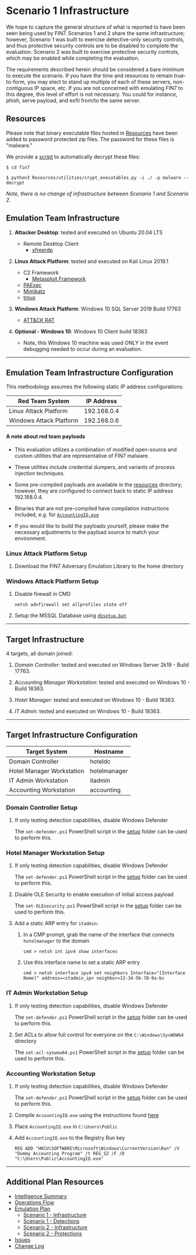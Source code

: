 # Scenario 1 Infrastructure

We hope to capture the general structure of what is reported to have been seen being used by FIN7. Scenarios 1 and 2 share the same infrastructure; however, Scenario 1 was built to exercise detective-only security controls, and thus protective security controls are to be disabled to complete the evaluation. Scenario 2 was built to exercise protective security controls, which may be enabled while completing the evaluation.

The requirements described herein should be considered a bare minimum to execute the scenario.  If you have the time and resources to remain true-to-form, you may elect to stand up multiple of each of these servers, non-contiguous IP space, etc.  If you are not concerned with emulating FIN7 to this degree, this level of effort is not necessary.  You could for instance, phish, serve payload, and exfil from/to the same server.

## Resources

Please note that binary executable files hosted in [Resources](/fin7/Resources/) have been added to password protected zip files.  The password for these files is "malware."

We provide a [script](/fin7/Resources/utilities/crypt_executables.py) to automatically decrypt these files:

```
$ cd fin7

$ python3 Resources/utilities/crypt_executables.py -i ./ -p malware --decrypt
```

*Note, there is no change of infrastructure between Scenario 1 and Scenario 2.*

## Emulation Team Infrastructure

1. **Attacker Desktop**: tested and executed on Ubuntu 20.04 LTS
    - Remote Desktop Client
        - [xfreerdp](https://www.freerdp.com/)

2. **Linux Attack Platform**: tested and executed on Kali Linux 2019.1
    - C2 Framework
        - [Metasploit Framework](https://github.com/rapid7/metasploit-framework)
    - [PAExec](https://github.com/poweradminllc/PAExec)
    - [Mimikatz](https://github.com/gentilkiwi/mimikatz/wiki)
    - [tmux](https://github.com/tmux/tmux/wiki)

3. **Windows Attack Platform**: Windows 10 SQL Server 2019 Build 17763
    - [ATT&CK RAT](/fin7/Resources/Scenario_1/Step11/FIN7_SQLRat_C2_Server)

4. **Optional - Windows 10**: Windows 10 Client build 18363
	* Note, this Windows 10 machine was used ONLY in the event debugging needed to occur during an evaluation.

---

## Emulation Team Infrastructure Configuration

This methodology assumes the following static IP address configurations:

| Red Team System | IP Address |
| ------ | ------ |
| Linux Attack Platform | 192.168.0.4 |
| Windows Attack Platform | 192.168.0.6 |

#### A note about red team payloads

- This evaluation utilizes a combination of modified open-source and custom utilities that are representative of FIN7 malware.

- These utilities include credential dumpers, and variants of process injection techniques.

- Some pre-compiled payloads are available in the [resources](/fin7/Resources) directory; however, they are configured to connect back to static IP address 192.168.0.4.

- Binaries that are not pre-compiled have compilation instructions included, e.g. for [`AccountingIQ.exe`](/fin7/Resources/Step10/README.md) 

- If you would like to build the payloads yourself, please make the necessary adjustments to the payload source to match your environment.

### Linux Attack Platform Setup

1. Download the FIN7 Adversary Emulation Library to the home directory

### Windows Attack Platform Setup

1. Disable firewall in CMD
    ```
    netsh advfirewall set allprofiles state off
    ```

2. Setup the MSSQL Database using [`dbsetup.bat`](/fin7/Resources/setup/dbsetup.bat)

---

## Target Infrastructure

4 targets, all domain joined:

1. *Domain Controller*: tested and executed on Windows Server 2k19 - Build 17763.

2. *Accounting Manager Workstation*: tested and executed on Windows 10 - Build 18363.

3. *Hotel Manager*: tested and executed on Windows 10 - Build 18363.

4. *IT Admin*: tested and executed on Windows 10 - Build 18363.

--- 

## Target Infrastructure Configuration

| Target System | Hostname |
| ------ | ------ |
| Domain Controller | hoteldc |
| Hotel Manager Workstation | hotelmanager |
| IT Admin Workstation | itadmin |
| Accounting Workstation | accounting |

### Domain Controller Setup

1. If only testing detection capabilities, disable Windows Defender

    The `set-defender.ps1` PowerShell script in the [setup](/fin7/Resources/setup) folder can be used to perform this.

### Hotel Manager Workstation Setup

1. If only testing detection capabilities, disable Windows Defender

    The `set-defender.ps1` PowerShell script in the [setup](/fin7/Resources/setup) folder can be used to perform this.
   
2. Disable OLE Security to enable execution of initial access payload
    
    The `set-OLEsecurity.ps1` PowerShell script in the [setup](/fin7/Resources/setup) folder can be used to perform this.
   
3. Add a static ARP entry for `itadmin`:
    
    1. In a CMP prompt, grab the name of the interface that connects `hotelmanager` to the domain
        ```
        cmd > netsh int ipv4 show interfaces
        ```
    
    2. Use this interface name to set a static ARP entry
        ```
        cmd > netsh interface ipv4 set neighbors Interface="[Interface Name]" address=<itadmin_ip> neighbor=12-34-56-78-9a-bc
        ```

### IT Admin Workstation Setup

1. If only testing detection capabilities, disable Windows Defender

    The `set-defender.ps1` PowerShell script in the [setup](/fin7/Resources/setup) folder can be used to perform this.

2. Set ACLs to allow full control for everyone on the `C:\Windows\SysWOW64` directory
    
    The `set-acl-syswow64.ps1` PowerShell script in the [setup](/fin7/Resources/setup) folder can be used to perform this.

### Accounting Workstation Setup

1. If only testing detection capabilities, disable Windows Defender

    The `set-defender.ps1` PowerShell script in the [setup](/fin7/Resources/setup) folder can be used to perform this.

2. Compile `AccountingIQ.exe` using the instructions found [here](/fin7/Resources/Step10/README.md)

3. Place `AccountingIQ.exe` in `C:\Users\Public`

4. Add `AccountingIQ.exe` to the Registry Run key
    ```
    REG ADD "HKCU\SOFTWARE\Microsoft\Windows\CurrentVersion\Run" /V "Dummy Accounting Program" /t REG_SZ /F /D "C:\Users\Public\AccountingIQ.exe"
    ```

--- 

## Additional Plan Resources

- [Intelligence Summary](/fin7/Intelligence_Summary.md)
- [Operations Flow](/fin7/Operations_Flow.md)
- [Emulation Plan](/fin7/Emulation_Plan)
  - [Scenario 1 - Infrastructure](/fin7/Emulation_Plan/Scenario_1/Infrastructure.md)
  - [Scenario 1 - Detections](/fin7/Emulation_Plan/Scenario_1)
  - [Scenario 2 - Infrastructure](/fin7/Emulation_Plan/Scenario_2/Infrastructure.md)
  - [Scenario 2 - Protections](/fin7/Emulation_Plan/Scenario_2)
- [Issues](/issues)
- [Change Log](/fin7/CHANGE_LOG.md)

